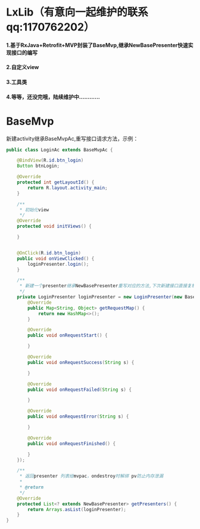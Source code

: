 # LxLib（有意向一起维护的联系qq:1170762202）
#### 1.基于RxJava+Retrofit+MVP封装了BaseMvp,继承NewBasePresenter快速实现接口的编写

#### 2.自定义view

#### 3.工具类

#### 4.等等，还没完哦，陆续维护中............

# BaseMvp

新建activity继承BaseMvpAc,重写接口请求方法，示例：

```JAVA
public class LoginAc extends BaseMvpAc {

    @BindView(R.id.btn_login)
    Button btnLogin;

    @Override
    protected int getLayoutId() {
        return R.layout.activity_main;
    }

    /**
     * 初始化view
     */
    @Override
    protected void initViews() {

    }


    @OnClick(R.id.btn_login)
    public void onViewClicked() {
        loginPresenter.login();
    }

    /**
     * 新建一个presenter继承NewBasePresenter重写对应的方法,下次新建接口直接复制，改个url地址就ok
     */
    private LoginPresenter loginPresenter = new LoginPresenter(new BaseContact.IViewData() {
        @Override
        public Map<String, Object> getRequestMap() {
            return new HashMap<>();
        }

        @Override
        public void onRequestStart() {

        }

        @Override
        public void onRequestSuccess(String s) {

        }

        @Override
        public void onRequestFailed(String s) {

        }

        @Override
        public void onRequestError(String s) {

        }

        @Override
        public void onRequestFinished() {

        }
    });

    /**
     * 返回presenter 列表给mvpac，ondestroy时解绑 pv防止内存泄漏
     *
     * @return
     */
    @Override
    protected List<? extends NewBasePresenter> getPresenters() {
        return Arrays.asList(loginPresenter);
    }
}
```









